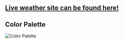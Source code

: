 ## [Live weather site can be found here!](https://weather.amin.nu "Amin's Weather App")

## Color Palette
![Color Palette](https://coolors.co/export/png/ffeaee-120309-d2bf55-3c3744-d3c1c3)
